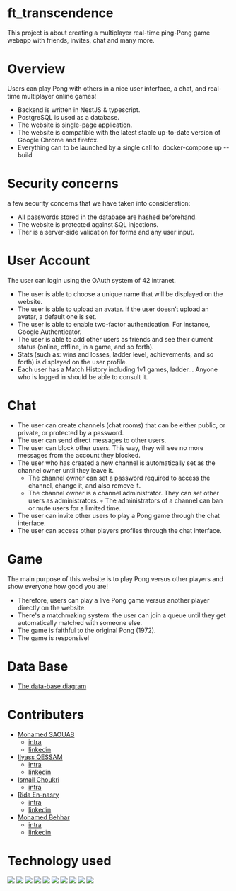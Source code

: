 # ft_transcendence
This project is about creating a multiplayer real-time ping-Pong game webapp with friends, invites, chat and many more.


# Overview
Users can play Pong with others in a nice user interface, a chat, and real-time multiplayer online games!

- Backend is written in NestJS & typescript.
- PostgreSQL is used as a database.
- The website is single-page application.
- The website is compatible with the latest stable up-to-date version of Google Chrome and firefox.
- Everything can to be launched by a single call to: docker-compose up --build


# Security concerns
 a few security concerns that we have taken into consideration: 
 
- All passwords stored in the database are hashed beforehand.
- The website is protected against SQL injections.
- Ther is a server-side validation for forms and any user input.

# User Account
The user can login using the OAuth system of 42 intranet.
- The user is  able to choose a unique name that will be displayed on the website.
- The user is able to upload an avatar. If the user doesn’t upload an avatar, a default one is set.
- The user is able to enable two-factor authentication. For instance, Google Authenticator.
- The user is able to add other users as friends and see their current status (online, offline, in a game, and so forth).
- Stats (such as: wins and losses, ladder level, achievements, and so forth) is displayed on the user profile.
- Each user has a Match History including 1v1 games, ladder... Anyone who is logged in should be able to consult it.

# Chat

- The user can create channels (chat rooms) that can be either public, or private, or protected by a password.
- The user can send direct messages to other users.
- The user can block other users. This way, they will see no more messages from the account they blocked.
- The user who has created a new channel is automatically set as the channel owner until they leave it.
	- The channel owner can set a password required to access the channel, change it, and also remove it.
	- The channel owner is a channel administrator. They can set other users as administrators.
◦ The administrators of a channel can ban or mute users for a limited time.
- The user can invite other users to play a Pong game through the chat interface.
- The user can access other players profiles through the chat interface.

# Game
The main purpose of this website is to play Pong versus other players and show everyone how good you are!
- Therefore, users can play a live Pong game versus another player directly on the website.
- There's a matchmaking system: the user can join a queue until they get automatically matched with someone else.
- The game is faithful to the original Pong (1972).
- The game is responsive!

# Data Base

- [The data-base diagram](https://drawsql.app/teams/ft-transcendence-1/diagrams/ft-transcendence)

# Contributers

- [Mohamed SAOUAB](https://github.com/msaouab)
	- [intra](https://profile.intra.42.fr/users/msaouab)
	- [linkedin](https://www.linkedin.com/in/msaouab/)
- [Ilyass QESSAM](https://github.com/iqessam)
	- [intra](https://profile.intra.42.fr/users/iqessam)
	- [linkedin](https://www.linkedin.com/in/ilyassqessam/)
- [Ismail Choukri](https://github.com/ichoukri)
	- [intra](https://profile.intra.42.fr/users/ichoukri)
- [Rida En-nasry](https://github.com/RidaEn-nasry)
	- [intra](https://profile.intra.42.fr/users/ren-nasr)
	- [linkedin](https://www.linkedin.com/in/rida-ennasry/)
- [Mohamed Behhar](https://github.com/MohamedBehhar)
	- [intra](https://profile.intra.42.fr/users/mbehhar)
	- [linkedin](https://www.linkedin.com/in/mohamed-behhar-332025155/)

# Technology used
<img src="https://img.shields.io/badge/NestJS-20232A?style=for-the-badge&logo=react&logoColor=61DAFB" />
<img src="https://img.shields.io/badge/React-20232A?style=for-the-badge&logo=react&logoColor=61DAFB" />
<img src="https://img.shields.io/badge/HTML5-E34F26?style=for-the-badge&logo=html5&logoColor=white" />
<img src="https://img.shields.io/badge/CSS3-1572B6?style=for-the-badge&logo=css3&logoColor=white" />
<img src="https://img.shields.io/badge/Material%20UI-007FFF?style=for-the-badge&logo=mui&logoColor=white" />
<img src="https://img.shields.io/badge/TypeScript-007ACC?style=for-the-badge&logo=typescript&logoColor=white" />
<img src="https://img.shields.io/badge/PostgreSQL-316192?style=for-the-badge&logo=postgresql&logoColor=white" />
<img src="https://img.shields.io/badge/Prisma-3982CE?style=for-the-badge&logo=Prisma&logoColor=white" />
<img src="https://img.shields.io/badge/-Docker-2496ED?style=for-the-badge&logo=docker&logoColor=white" />
<img src="https://img.shields.io/badge/Git-F05032?style=for-the-badge&logo=git&logoColor=white" />

